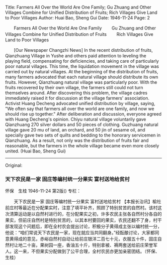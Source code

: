 Title: Farmers All Over the World Are One Family; Gu Zhuang and Other Villages Combine for Unified Distribution of Fruits; Rich Villages Give Land to Poor Villages
Author: Huai Bao, Sheng Gui
Date: 1946-11-24
Page: 2

　　Farmers All Over the World Are One Family
　　Gu Zhuang and Other Villages Combine for Unified Distribution of Fruits
　　Rich Villages Give Land to Poor Villages

　　[Our Newspaper Changzhi News] In the recent distribution of fruits, Qianzhuang Village in Yushe and others paid attention to leveling the playing field, compensating for deficiencies, and taking care of particularly poor natural villages. This time, the liquidation movement in the village was carried out by natural villages. At the beginning of the distribution of fruits, many farmers advocated that each natural village should distribute its own fruits. However, Qianzhuang natural village was particularly poor. With the fruits recovered by their own village, the farmers still could not turn themselves around. After discovering this problem, the village cadres immediately raised it for discussion at the village farmers' association. Activist Huang Decheng advocated unified distribution by village, saying, "We often say that farmers all over the world are one family, and now we should rise up together." After deliberation and discussion, everyone agreed with Huang Decheng's opinion. Chiyu natural village voluntarily gave Qianzhuang 270 silver dollars and 50 pieces of clothing. Guzhuang natural village gave 20 mu of land, an orchard, and 50 jin of sesame oil, and specially gave two sets of quilts and bedding to the honorary servicemen in Qianzhuang. As a result, not only was the distribution of fruits fair and reasonable, but the farmers in the whole village became even more closely united. (Huai Bao, Sheng Gui)



<hr /> 

Original: 


### 天下农民是一家  固庄等编村统一分果实  富村送地给贫村
怀保　生桂
1946-11-24
第2版()
专栏：

　　天下农民是一家
    固庄等编村统一分果实
    富村送地给贫村
    【本报长治讯】榆社前庄村等最近在分配果实时，注意了填平补齐，照顾了特别贫苦的自然村。该村这次清算运动是以自然村进行的，在分配果实之初，许多农民主张各自然村分各自的果实，但前庄自然村是特别贫苦的，以其本村要回的果实，农民还翻不了身，村干部发现这个问题后，即在全村农会提出讨论，积极分子黄得成主张以编村统一分，他说：“咱们常说天下农民是一家，现在就应当共同翻身。”经酝酿讨论，大家都同意黄得成的意见，赤峪自然村自动让给前庄银洋二百七十元，衣服五十件，固庄自然村让地二十亩，果树园一座，香油五十斤，特别拿被、褥两套送给前庄荣誉军人。这一来，不但果实分配做到了公平合理，全村农民亦更加亲密团结。（怀保、生桂）
